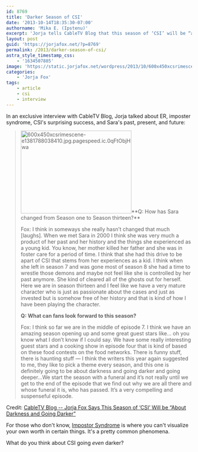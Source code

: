 ```yaml
---
id: 8769
title: 'Darker Season of CSI'
date: '2013-10-14T18:35:30-07:00'
authorname: 'Mika E. (Ipstenu)'
excerpt: 'Jorja tells CableTV Blog that this season of ‘CSI’ will be “about darkness and going darker”'
layout: post
guid: 'https://jorjafox.net/?p=8769'
permalink: /2013/darker-season-of-csi/
astra_style_timestamp_css:
    - '1634507885'
image: 'https://static.jorjafox.net/wordpress/2013/10/600x450xcsrimescene-e1381788038410.jpg.pagespeed.ic_.0qFtObjHwa.jpg'
categories:
    - 'Jorja Fox'
tags:
    - article
    - csi
    - interview
---
```


In an exclusive interview with CableTV Blog, Jorja talked about ER, imposter syndrome, CSI's surprising success, and Sara's past, present, and future:

<blockquote>
<img src="//static.jorjafox.net/wordpress/2013/10/600x450xcsrimescene-e1381788038410.jpg.pagespeed.ic_.0qFtObjHwa-300x225.jpg" alt="600x450xcsrimescene-e1381788038410.jpg.pagespeed.ic.0qFtObjHwa" width="300" height="225" class="alignright size-medium wp-image-8770" />**Q: How has Sara changed from Season one to Season thirteen?**

Fox: I think in someways she really hasn’t changed that much [laughs]. When we met Sara in 2000 I think she was very much a product of her past and her history and the things she experienced as a young kid. You know, her mother killed her father and she was in foster care for a period of time. I think that she had this drive to be apart of CSI that stems from her experiences as a kid. I think when she left in season 7 and was gone most of season 8 she had a time to wrestle those demons and maybe not feel like she is controlled by her past anymore. She kind of cleared all of the ghosts out for herself. Here we are in season thirteen and I feel like we have a very mature character who is just as passionate about the cases and just as invested but is somehow free of her history and that is kind of how I have been playing the character.

**Q: What can fans look forward to this season?**

Fox: I think so far we are in the middle of episode 7. I think we have an amazing season opening up and some great guest stars like… oh you know what I don’t know if I could say. We have some really interesting guest stars and a cooking show in episode four that is kind of based on these food contests on the food networks. There is funny stuff, there is haunting stuff — I think the writers this year again suggested to me, they like to pick a theme every season, and this one is definitely going to be about darkness and going darker and going deeper…We start the season with a funeral and it’s not really until we get to the end of the episode that we find out why we are all there and whose funeral it is, who has passed. It’s a very compelling and suspenseful episode.
</blockquote>

Credit: <a href="http://www.cabletv.com/blog/jorja-fox-says-this-season-of-csi-will-be-about-darkness-and-going-darker/">CableTV Blog -- Jorja Fox Says This Season of ‘CSI’ Will be “About Darkness and Going Darker”</a>

For those who don't know, <a href="http://en.wikipedia.org/wiki/Impostor_syndrome">Impostor Syndrome</a> is where you can't visualize your own worth in certain things. It's a pretty common phenomena.

What do you think about CSI going _even_ darker?
